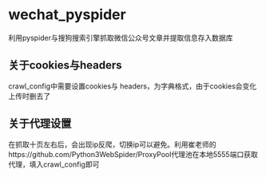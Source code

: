 # wechat_pyspider
利用pyspider与搜狗搜索引擎抓取微信公众号文章并提取信息存入数据库
## 关于cookies与headers ##
crawl_config中需要设置cookies与 headers，为字典格式，由于cookies会变化上传时删去了
## 关于代理设置 ##
在抓取十页左右后，会出现ip反爬，切换ip可以避免。利用崔老师的https://github.com/Python3WebSpider/ProxyPool代理池在本地5555端口获取代理，填入crawl_config即可